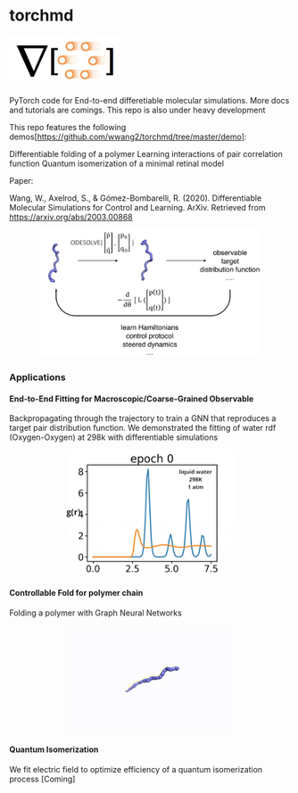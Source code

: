 # torchmd
<p align="left">
  <img src="assets/logo.jpg" width="200">
</p> 

PyTorch code for End-to-end differetiable molecular simulations. More docs and tutorials are comings. This repo is also under heavy development 

This repo features the following demos[https://github.com/wwang2/torchmd/tree/master/demo]:

Differentiable folding of a polymer 
Learning interactions of pair correlation function
Quantum isomerization of a minimal retinal model 

Paper: 

Wang, W., Axelrod, S., & Gómez-Bombarelli, R. (2020). Differentiable Molecular Simulations for Control and Learning. ArXiv. Retrieved from https://arxiv.org/abs/2003.00868

<p align="center">
  <img src="assets/schematic.jpg" width="400">
</p>

### Applications

#### End-to-End Fitting for Macroscopic/Coarse-Grained Observable 
Backpropagating through the trajectory to train a GNN that reproduces a target pair distribution function.
We demonstrated the fitting of water rdf (Oxygen-Oxygen) at 298k with differentiable simulations
<p align="center">
  <img src="assets/water_gnn_rdf_298k.gif" width="300">
</p>


#### Controllable Fold for polymer chain 
Folding a polymer with Graph Neural Networks 

<p align="center">
  <img src="assets/fold.gif" width="300">
</p>


#### Quantum Isomerization 

We fit electric field to optimize efficiency of a quantum isomerization process [Coming]



